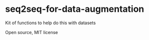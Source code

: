 # seq2seq-for-data-augmentation

Kit of functions to help do this with datasets

Open source, MIT license 
